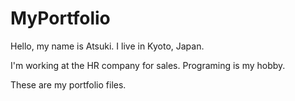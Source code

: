 # MyPortfolio

Hello, my name is Atsuki.
I live in Kyoto, Japan.

I'm working at the HR company for sales.
Programing is my hobby.

These are my portfolio files.
